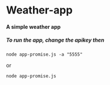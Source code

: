 # Weather-app

#### A simple weather app

##### To run the app, change the apikey then

`node app-promise.js -a "5555"`

or

`node app-promise.js`
